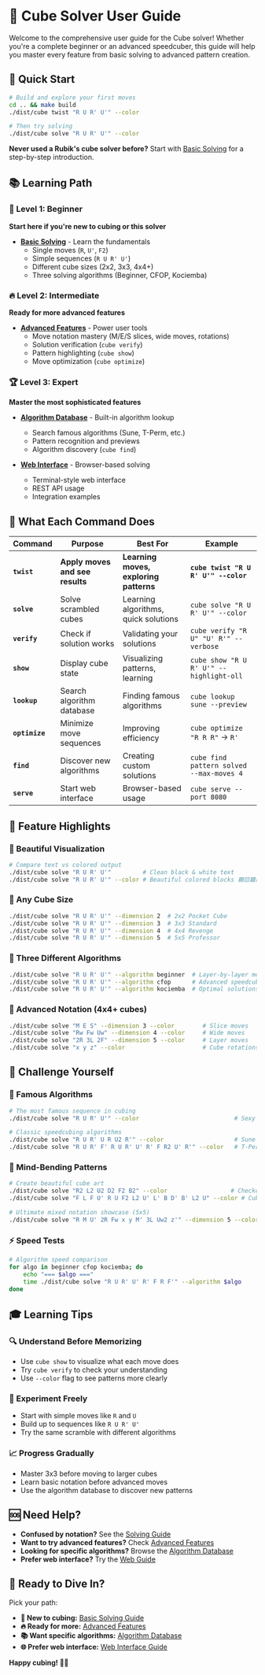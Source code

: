 # 🎯 Cube Solver User Guide

Welcome to the comprehensive user guide for the Cube solver! Whether you're a complete beginner or an advanced speedcuber, this guide will help you master every feature from basic solving to advanced pattern creation.

## 🚀 Quick Start

```bash
# Build and explore your first moves
cd .. && make build
./dist/cube twist "R U R' U'" --color

# Then try solving 
./dist/cube solve "R U R' U'" --color
```

**Never used a Rubik's cube solver before?** Start with [Basic Solving](./solving.md) for a step-by-step introduction.

## 📚 Learning Path

### 🎲 Level 1: Beginner
**Start here if you're new to cubing or this solver**

- **[Basic Solving](./solving.md)** - Learn the fundamentals
  - Single moves (`R`, `U'`, `F2`)
  - Simple sequences (`R U R' U'`) 
  - Different cube sizes (2x2, 3x3, 4x4+)
  - Three solving algorithms (Beginner, CFOP, Kociemba)

### 🔥 Level 2: Intermediate  
**Ready for more advanced features**

- **[Advanced Features](./advanced.md)** - Power user tools
  - Move notation mastery (M/E/S slices, wide moves, rotations)
  - Solution verification (`cube verify`)
  - Pattern highlighting (`cube show`)  
  - Move optimization (`cube optimize`)

### 🏆 Level 3: Expert
**Master the most sophisticated features**

- **[Algorithm Database](./algorithms.md)** - Built-in algorithm lookup
  - Search famous algorithms (Sune, T-Perm, etc.)
  - Pattern recognition and previews
  - Algorithm discovery (`cube find`)

- **[Web Interface](./web.md)** - Browser-based solving
  - Terminal-style web interface
  - REST API usage
  - Integration examples

## 🎯 What Each Command Does

| Command | Purpose | Best For | Example |
|---------|---------|----------|---------|
| **`twist`** | **Apply moves and see results** | **Learning moves, exploring patterns** | **`cube twist "R U R' U'" --color`** |
| **`solve`** | Solve scrambled cubes | Learning algorithms, quick solutions | `cube solve "R U R' U'" --color` |
| **`verify`** | Check if solution works | Validating your solutions | `cube verify "R U" "U' R'" --verbose` |
| **`show`** | Display cube state | Visualizing patterns, learning | `cube show "R U R' U'" --highlight-oll` |
| **`lookup`** | Search algorithm database | Finding famous algorithms | `cube lookup sune --preview` |
| **`optimize`** | Minimize move sequences | Improving efficiency | `cube optimize "R R R"` → `R'` |
| **`find`** | Discover new algorithms | Creating custom solutions | `cube find pattern solved --max-moves 4` |
| **`serve`** | Start web interface | Browser-based usage | `cube serve --port 8080` |

## 🎨 Feature Highlights

### 🌈 Beautiful Visualization
```bash
# Compare text vs colored output
./dist/cube solve "R U R' U'"         # Clean black & white text
./dist/cube solve "R U R' U'" --color # Beautiful colored blocks 🟦🟨🟩🟧🟥⬜
```

### 🧩 Any Cube Size
```bash
./dist/cube solve "R U R' U'" --dimension 2  # 2x2 Pocket Cube
./dist/cube solve "R U R' U'" --dimension 3  # 3x3 Standard
./dist/cube solve "R U R' U'" --dimension 4  # 4x4 Revenge  
./dist/cube solve "R U R' U'" --dimension 5  # 5x5 Professor
```

### 🔄 Three Different Algorithms
```bash
./dist/cube solve "R U R' U'" --algorithm beginner  # Layer-by-layer method
./dist/cube solve "R U R' U'" --algorithm cfop      # Advanced speedcubing
./dist/cube solve "R U R' U'" --algorithm kociemba  # Optimal solutions
```

### 🎯 Advanced Notation (4x4+ cubes)
```bash
./dist/cube solve "M E S" --dimension 3 --color        # Slice moves
./dist/cube solve "Rw Fw Uw" --dimension 4 --color     # Wide moves  
./dist/cube solve "2R 3L 2F" --dimension 5 --color     # Layer moves
./dist/cube solve "x y z" --color                      # Cube rotations
```

## 🏁 Challenge Yourself

### 🎯 Famous Algorithms
```bash
# The most famous sequence in cubing
./dist/cube solve "R U R' U'" --color                           # Sexy Move

# Classic speedcubing algorithms  
./dist/cube solve "R U R' U R U2 R'" --color                    # Sune (OLL)
./dist/cube solve "R U R' F' R U R' U' R' F R2 U' R'" --color   # T-Perm (PLL)
```

### 🤯 Mind-Bending Patterns
```bash
# Create beautiful cube art
./dist/cube solve "R2 L2 U2 D2 F2 B2" --color                  # Checkerboard
./dist/cube solve "F L F U' R U F2 L2 U' L' B D' B' L2 U" --color # Cube in cube

# Ultimate mixed notation showcase (5x5)
./dist/cube solve "R M U' 2R Fw x y M' 3L Uw2 z'" --dimension 5 --color
```

### ⚡ Speed Tests
```bash
# Algorithm speed comparison
for algo in beginner cfop kociemba; do
    echo "=== $algo ==="
    time ./dist/cube solve "R U R' U' R' F R F'" --algorithm $algo
done
```

## 🎓 Learning Tips

### 🔍 Understand Before Memorizing
- Use `cube show` to visualize what each move does
- Try `cube verify` to check your understanding
- Use `--color` flag to see patterns more clearly

### 🧪 Experiment Freely  
- Start with simple moves like `R` and `U`
- Build up to sequences like `R U R' U'`
- Try the same scramble with different algorithms

### 📈 Progress Gradually
- Master 3x3 before moving to larger cubes
- Learn basic notation before advanced moves
- Use the algorithm database to discover new patterns

## 🆘 Need Help?

- **Confused by notation?** See the [Solving Guide](./solving.md#move-notation) 
- **Want to try advanced features?** Check [Advanced Features](./advanced.md)
- **Looking for specific algorithms?** Browse the [Algorithm Database](./algorithms.md)
- **Prefer web interface?** Try the [Web Guide](./web.md)

## 🎯 Ready to Dive In?

Pick your path:
- **👶 New to cubing:** [Basic Solving Guide](./solving.md)
- **🔥 Ready for more:** [Advanced Features](./advanced.md) 
- **📚 Want specific algorithms:** [Algorithm Database](./algorithms.md)
- **🌐 Prefer web interface:** [Web Interface Guide](./web.md)

**Happy cubing! 🎲✨**